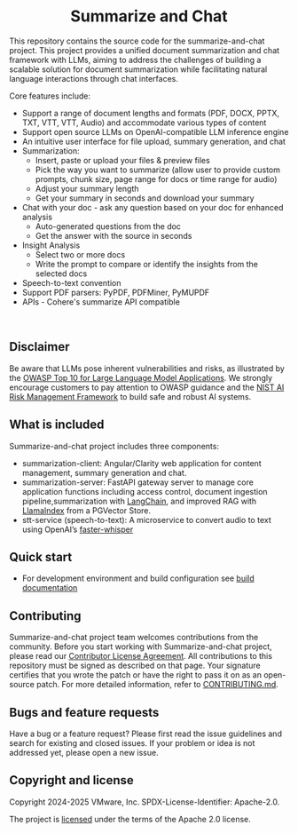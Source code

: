 <div align='center'> <h1>Summarize and Chat</h1> </div>

This repository contains the source code for the summarize-and-chat project. This project provides a unified document summarization and chat framework with LLMs, aiming to address the challenges of building a scalable solution for document summarization while facilitating natural language interactions through chat interfaces. 

Core features include:

- Support a range of document lengths and formats (PDF, DOCX, PPTX, TXT, VTT, VTT, Audio) and accommodate various types of content
- Support open source LLMs on OpenAI-compatible LLM inference engine
- An intuitive user interface for file upload, summary generation, and chat
- Summarization:
  - Insert, paste or upload your files & preview files
  - Pick the way you want to summarize (allow user to provide custom prompts, chunk size, page range for docs or time range for audio)
  - Adjust your summary length
  - Get your summary in seconds and download your summary
- Chat with your doc - ask any question based on your doc for enhanced analysis
  - Auto-generated questions from the doc
  - Get the answer with the source in seconds
- Insight Analysis
  - Select two or more docs
  - Write the prompt to compare or identify the insights from the selected docs
- Speech-to-text convention 
- Support PDF parsers: PyPDF, PDFMiner, PyMUPDF  
- APIs - Cohere's summarize API compatible 
<br>

## Disclaimer
Be aware that LLMs pose inherent vulnerabilities and risks, as illustrated by the [OWASP Top 10 for Large Language Model Applications](https://owasp.org/www-project-top-10-for-large-language-model-applications/). We strongly encourage customers to pay attention to OWASP guidance and the [NIST AI Risk Management Framework](https://www.nist.gov/itl/ai-risk-management-framework) to build safe and robust AI systems.

## What is included

Summarize-and-chat project includes three components:

- summarization-client: Angular/Clarity web application for content management, summary generation and chat.
- summarization-server: FastAPI gateway server to manage core application functions including access control, document ingestion pipeline,summarization with [LangChain](https://python.langchain.com/v0.2/docs/introduction/), and improved RAG with [LlamaIndex](https://docs.llamaindex.ai/en/stable/) from a PGVector Store.
- stt-service (speech-to-text): A microservice to convert audio to text using OpenAI’s [faster-whisper](https://github.com/SYSTRAN/faster-whisper)

## Quick start

- For development environment and build configuration see [build documentation](BUILD.md)

## Contributing

Summarize-and-chat project team welcomes contributions from the community. Before you start working with Summarize-and-chat project, please
read our [Contributor License Agreement](https://cla.vmware.com/cla/1/preview). All contributions to this repository must be
signed as described on that page. Your signature certifies that you wrote the patch or have the right to pass it on
as an open-source patch. For more detailed information, refer to [CONTRIBUTING.md](CONTRIBUTING_CLA.md).

## Bugs and feature requests

Have a bug or a feature request? Please first read the issue guidelines and search for existing and closed issues. If your problem or idea is not addressed yet, please open a new issue.
<br>

## Copyright and license

Copyright 2024-2025 VMware, Inc.
SPDX-License-Identifier: Apache-2.0.

The project is [licensed](https://github.com/vmware-ai-labs/VMware-generative-ai-reference-architecture/blob/main/LICENSE) under the terms of the Apache 2.0 license.